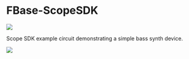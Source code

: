 # FBase-ScopeSDK

<img src= http://www.faxinadu.net/images/fbase1.png img>

Scope SDK example circuit demonstrating a simple bass synth device.

<img src= http://www.faxinadu.net/images/fbase2.png img>
